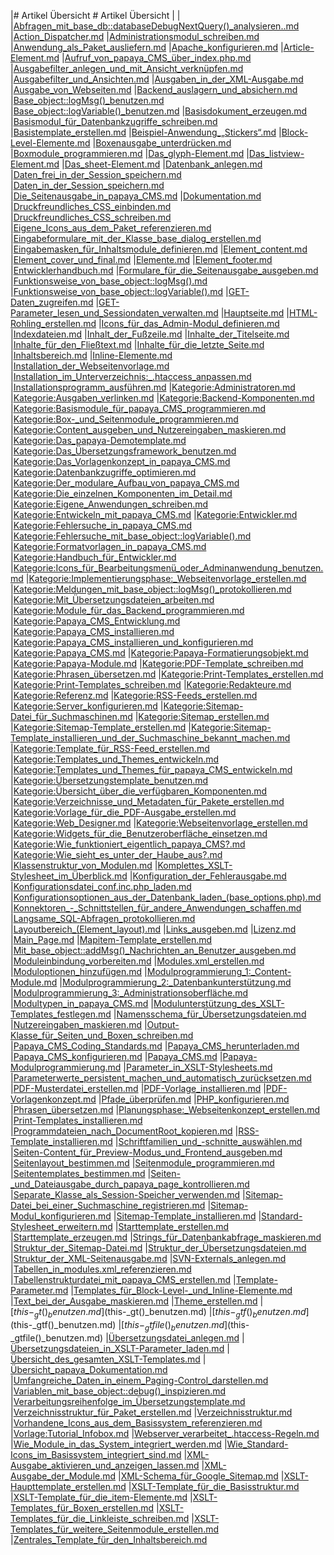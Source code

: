 |#	Artikel Übersicht #	Artikel Übersicht
| 
| 
|[Abfragen_mit_base_db::databaseDebugNextQuery()_analysieren..md](Abfragen_mit_base_db::databaseDebugNextQuery()_analysieren..md)
|[Action_Dispatcher.md](Action_Dispatcher.md)
|[Administrationsmodul_schreiben.md](Administrationsmodul_schreiben.md)
|[Anwendung_als_Paket_ausliefern.md](Anwendung_als_Paket_ausliefern.md)
|[Apache_konfigurieren.md](Apache_konfigurieren.md)
|[Article-Element.md](Article-Element.md)
|[Aufruf_von_papaya_CMS_über_index.php.md](Aufruf_von_papaya_CMS_über_index.php.md)
|[Ausgabefilter_anlegen_und_mit_Ansicht_verknüpfen.md](Ausgabefilter_anlegen_und_mit_Ansicht_verknüpfen.md)
|[Ausgabefilter_und_Ansichten.md](Ausgabefilter_und_Ansichten.md)
|[Ausgaben_in_der_XML-Ausgabe.md](Ausgaben_in_der_XML-Ausgabe.md)
|[Ausgabe_von_Webseiten.md](Ausgabe_von_Webseiten.md)
|[Backend_auslagern_und_absichern.md](Backend_auslagern_und_absichern.md)
|[Base_object::logMsg()_benutzen.md](Base_object::logMsg()_benutzen.md)
|[Base_object::logVariable()_benutzen.md](Base_object::logVariable()_benutzen.md)
|[Basisdokument_erzeugen.md](Basisdokument_erzeugen.md)
|[Basismodul_für_Datenbankzugriffe_schreiben.md](Basismodul_für_Datenbankzugriffe_schreiben.md)
|[Basistemplate_erstellen.md](Basistemplate_erstellen.md)
|[Beispiel-Anwendung_„Stickers“.md](Beispiel-Anwendung_„Stickers“.md)
|[Block-Level-Elemente.md](Block-Level-Elemente.md)
|[Boxenausgabe_unterdrücken.md](Boxenausgabe_unterdrücken.md)
|[Boxmodule_programmieren.md](Boxmodule_programmieren.md)
|[Das_glyph-Element.md](Das_glyph-Element.md)
|[Das_listview-Element.md](Das_listview-Element.md)
|[Das_sheet-Element.md](Das_sheet-Element.md)
|[Datenbank_anlegen.md](Datenbank_anlegen.md)
|[Daten_frei_in_der_Session_speichern.md](Daten_frei_in_der_Session_speichern.md)
|[Daten_in_der_Session_speichern.md](Daten_in_der_Session_speichern.md)
|[Die_Seitenausgabe_in_papaya_CMS.md](Die_Seitenausgabe_in_papaya_CMS.md)
|[Dokumentation.md](Dokumentation.md)
|[Druckfreundliches_CSS_einbinden.md](Druckfreundliches_CSS_einbinden.md)
|[Druckfreundliches_CSS_schreiben.md](Druckfreundliches_CSS_schreiben.md)
|[Eigene_Icons_aus_dem_Paket_referenzieren.md](Eigene_Icons_aus_dem_Paket_referenzieren.md)
|[Eingabeformulare_mit_der_Klasse_base_dialog_erstellen.md](Eingabeformulare_mit_der_Klasse_base_dialog_erstellen.md)
|[Eingabemasken_für_Inhaltsmodule_definieren.md](Eingabemasken_für_Inhaltsmodule_definieren.md)
|[Element_content.md](Element_content.md)
|[Element_cover_und_final.md](Element_cover_und_final.md)
|[Elemente.md](Elemente.md)
|[Element_footer.md](Element_footer.md)
|[Entwicklerhandbuch.md](Entwicklerhandbuch.md)
|[Formulare_für_die_Seitenausgabe_ausgeben.md](Formulare_für_die_Seitenausgabe_ausgeben.md)
|[Funktionsweise_von_base_object::logMsg().md](Funktionsweise_von_base_object::logMsg().md)
|[Funktionsweise_von_base_object::logVariable().md](Funktionsweise_von_base_object::logVariable().md)
|[GET-Daten_zugreifen.md](GET-Daten_zugreifen.md)
|[GET-Parameter_lesen_und_Sessiondaten_verwalten.md](GET-Parameter_lesen_und_Sessiondaten_verwalten.md)
|[Hauptseite.md](Hauptseite.md)
|[HTML-Rohling_erstellen.md](HTML-Rohling_erstellen.md)
|[Icons_für_das_Admin-Modul_definieren.md](Icons_für_das_Admin-Modul_definieren.md)
|[Indexdateien.md](Indexdateien.md)
|[Inhalt_der_Fußzeile.md](Inhalt_der_Fußzeile.md)
|[Inhalte_der_Titelseite.md](Inhalte_der_Titelseite.md)
|[Inhalte_für_den_Fließtext.md](Inhalte_für_den_Fließtext.md)
|[Inhalte_für_die_letzte_Seite.md](Inhalte_für_die_letzte_Seite.md)
|[Inhaltsbereich.md](Inhaltsbereich.md)
|[Inline-Elemente.md](Inline-Elemente.md)
|[Installation_der_Webseitenvorlage.md](Installation_der_Webseitenvorlage.md)
|[Installation_im_Unterverzeichnis:_.htaccess_anpassen.md](Installation_im_Unterverzeichnis:_.htaccess_anpassen.md)
|[Installationsprogramm_ausführen.md](Installationsprogramm_ausführen.md)
|[Kategorie:Administratoren.md](Kategorie:Administratoren.md)
|[Kategorie:Ausgaben_verlinken.md](Kategorie:Ausgaben_verlinken.md)
|[Kategorie:Backend-Komponenten.md](Kategorie:Backend-Komponenten.md)
|[Kategorie:Basismodule_für_papaya_CMS_programmieren.md](Kategorie:Basismodule_für_papaya_CMS_programmieren.md)
|[Kategorie:Box-_und_Seitenmodule_programmieren.md](Kategorie:Box-_und_Seitenmodule_programmieren.md)
|[Kategorie:Content_ausgeben_und_Nutzereingaben_maskieren.md](Kategorie:Content_ausgeben_und_Nutzereingaben_maskieren.md)
|[Kategorie:Das_papaya-Demotemplate.md](Kategorie:Das_papaya-Demotemplate.md)
|[Kategorie:Das_Übersetzungsframework_benutzen.md](Kategorie:Das_Übersetzungsframework_benutzen.md)
|[Kategorie:Das_Vorlagenkonzept_in_papaya_CMS.md](Kategorie:Das_Vorlagenkonzept_in_papaya_CMS.md)
|[Kategorie:Datenbankzugriffe_optimieren.md](Kategorie:Datenbankzugriffe_optimieren.md)
|[Kategorie:Der_modulare_Aufbau_von_papaya_CMS.md](Kategorie:Der_modulare_Aufbau_von_papaya_CMS.md)
|[Kategorie:Die_einzelnen_Komponenten_im_Detail.md](Kategorie:Die_einzelnen_Komponenten_im_Detail.md)
|[Kategorie:Eigene_Anwendungen_schreiben.md](Kategorie:Eigene_Anwendungen_schreiben.md)
|[Kategorie:Entwickeln_mit_papaya_CMS.md](Kategorie:Entwickeln_mit_papaya_CMS.md)
|[Kategorie:Entwickler.md](Kategorie:Entwickler.md)
|[Kategorie:Fehlersuche_in_papaya_CMS.md](Kategorie:Fehlersuche_in_papaya_CMS.md)
|[Kategorie:Fehlersuche_mit_base_object::logVariable().md](Kategorie:Fehlersuche_mit_base_object::logVariable().md)
|[Kategorie:Formatvorlagen_in_papaya_CMS.md](Kategorie:Formatvorlagen_in_papaya_CMS.md)
|[Kategorie:Handbuch_für_Entwickler.md](Kategorie:Handbuch_für_Entwickler.md)
|[Kategorie:Icons_für_Bearbeitungsmenü_oder_Adminanwendung_benutzen.md](Kategorie:Icons_für_Bearbeitungsmenü_oder_Adminanwendung_benutzen.md)
|[Kategorie:Implementierungsphase:_Webseitenvorlage_erstellen.md](Kategorie:Implementierungsphase:_Webseitenvorlage_erstellen.md)
|[Kategorie:Meldungen_mit_base_object::logMsg()_protokollieren.md](Kategorie:Meldungen_mit_base_object::logMsg()_protokollieren.md)
|[Kategorie:Mit_Übersetzungsdateien_arbeiten.md](Kategorie:Mit_Übersetzungsdateien_arbeiten.md)
|[Kategorie:Module_für_das_Backend_programmieren.md](Kategorie:Module_für_das_Backend_programmieren.md)
|[Kategorie:Papaya_CMS_Entwicklung.md](Kategorie:Papaya_CMS_Entwicklung.md)
|[Kategorie:Papaya_CMS_installieren.md](Kategorie:Papaya_CMS_installieren.md)
|[Kategorie:Papaya_CMS_installieren_und_konfigurieren.md](Kategorie:Papaya_CMS_installieren_und_konfigurieren.md)
|[Kategorie:Papaya_CMS.md](Kategorie:Papaya_CMS.md)
|[Kategorie:Papaya-Formatierungsobjekt.md](Kategorie:Papaya-Formatierungsobjekt.md)
|[Kategorie:Papaya-Module.md](Kategorie:Papaya-Module.md)
|[Kategorie:PDF-Template_schreiben.md](Kategorie:PDF-Template_schreiben.md)
|[Kategorie:Phrasen_übersetzen.md](Kategorie:Phrasen_übersetzen.md)
|[Kategorie:Print-Templates_erstellen.md](Kategorie:Print-Templates_erstellen.md)
|[Kategorie:Print-Templates_schreiben.md](Kategorie:Print-Templates_schreiben.md)
|[Kategorie:Redakteure.md](Kategorie:Redakteure.md)
|[Kategorie:Referenz.md](Kategorie:Referenz.md)
|[Kategorie:RSS-Feeds_erstellen.md](Kategorie:RSS-Feeds_erstellen.md)
|[Kategorie:Server_konfigurieren.md](Kategorie:Server_konfigurieren.md)
|[Kategorie:Sitemap-Datei_für_Suchmaschinen.md](Kategorie:Sitemap-Datei_für_Suchmaschinen.md)
|[Kategorie:Sitemap_erstellen.md](Kategorie:Sitemap_erstellen.md)
|[Kategorie:Sitemap-Template_erstellen.md](Kategorie:Sitemap-Template_erstellen.md)
|[Kategorie:Sitemap-Template_installieren_und_der_Suchmaschine_bekannt_machen.md](Kategorie:Sitemap-Template_installieren_und_der_Suchmaschine_bekannt_machen.md)
|[Kategorie:Template_für_RSS-Feed_erstellen.md](Kategorie:Template_für_RSS-Feed_erstellen.md)
|[Kategorie:Templates_und_Themes_entwickeln.md](Kategorie:Templates_und_Themes_entwickeln.md)
|[Kategorie:Templates_und_Themes_für_papaya_CMS_entwickeln.md](Kategorie:Templates_und_Themes_für_papaya_CMS_entwickeln.md)
|[Kategorie:Übersetzungstemplate_benutzen.md](Kategorie:Übersetzungstemplate_benutzen.md)
|[Kategorie:Übersicht_über_die_verfügbaren_Komponenten.md](Kategorie:Übersicht_über_die_verfügbaren_Komponenten.md)
|[Kategorie:Verzeichnisse_und_Metadaten_für_Pakete_erstellen.md](Kategorie:Verzeichnisse_und_Metadaten_für_Pakete_erstellen.md)
|[Kategorie:Vorlage_für_die_PDF-Ausgabe_erstellen.md](Kategorie:Vorlage_für_die_PDF-Ausgabe_erstellen.md)
|[Kategorie:Web_Designer.md](Kategorie:Web_Designer.md)
|[Kategorie:Webseitenvorlage_erstellen.md](Kategorie:Webseitenvorlage_erstellen.md)
|[Kategorie:Widgets_für_die_Benutzeroberfläche_einsetzen.md](Kategorie:Widgets_für_die_Benutzeroberfläche_einsetzen.md)
|[Kategorie:Wie_funktioniert_eigentlich_papaya_CMS?.md](Kategorie:Wie_funktioniert_eigentlich_papaya_CMS?.md)
|[Kategorie:Wie_sieht_es_unter_der_Haube_aus?.md](Kategorie:Wie_sieht_es_unter_der_Haube_aus?.md)
|[Klassenstruktur_von_Modulen.md](Klassenstruktur_von_Modulen.md)
|[Komplettes_XSLT-Stylesheet_im_Überblick.md](Komplettes_XSLT-Stylesheet_im_Überblick.md)
|[Konfiguration_der_Fehlerausgabe.md](Konfiguration_der_Fehlerausgabe.md)
|[Konfigurationsdatei_conf.inc.php_laden.md](Konfigurationsdatei_conf.inc.php_laden.md)
|[Konfigurationsoptionen_aus_der_Datenbank_laden_(base_options.php).md](Konfigurationsoptionen_aus_der_Datenbank_laden_(base_options.php).md)
|[Konnektoren_-_Schnittstellen_für_andere_Anwendungen_schaffen.md](Konnektoren_-_Schnittstellen_für_andere_Anwendungen_schaffen.md)
|[Langsame_SQL-Abfragen_protokollieren.md](Langsame_SQL-Abfragen_protokollieren.md)
|[Layoutbereich_(Element_layout).md](Layoutbereich_(Element_layout).md)
|[Links_ausgeben.md](Links_ausgeben.md)
|[Lizenz.md](Lizenz.md)
|[Main_Page.md](Main_Page.md)
|[Mapitem-Template_erstellen.md](Mapitem-Template_erstellen.md)
|[Mit_base_object::addMsg()_Nachrichten_an_Benutzer_ausgeben.md](Mit_base_object::addMsg()_Nachrichten_an_Benutzer_ausgeben.md)
|[Moduleinbindung_vorbereiten.md](Moduleinbindung_vorbereiten.md)
|[Modules.xml_erstellen.md](Modules.xml_erstellen.md)
|[Moduloptionen_hinzufügen.md](Moduloptionen_hinzufügen.md)
|[Modulprogrammierung_1:_Content-Module.md](Modulprogrammierung_1:_Content-Module.md)
|[Modulprogrammierung_2:_Datenbankunterstützung.md](Modulprogrammierung_2:_Datenbankunterstützung.md)
|[Modulprogrammierung_3:_Administrationsoberfläche.md](Modulprogrammierung_3:_Administrationsoberfläche.md)
|[Modultypen_in_papaya_CMS.md](Modultypen_in_papaya_CMS.md)
|[Modulunterstützung_des_XSLT-Templates_festlegen.md](Modulunterstützung_des_XSLT-Templates_festlegen.md)
|[Namensschema_für_Übersetzungsdateien.md](Namensschema_für_Übersetzungsdateien.md)
|[Nutzereingaben_maskieren.md](Nutzereingaben_maskieren.md)
|[Output-Klasse_für_Seiten_und_Boxen_schreiben.md](Output-Klasse_für_Seiten_und_Boxen_schreiben.md)
|[Papaya_CMS_Coding_Standards.md](Papaya_CMS_Coding_Standards.md)
|[Papaya_CMS_herunterladen.md](Papaya_CMS_herunterladen.md)
|[Papaya_CMS_konfigurieren.md](Papaya_CMS_konfigurieren.md)
|[Papaya_CMS.md](Papaya_CMS.md)
|[Papaya-Modulprogrammierung.md](Papaya-Modulprogrammierung.md)
|[Parameter_in_XSLT-Stylesheets.md](Parameter_in_XSLT-Stylesheets.md)
|[Parameterwerte_persistent_machen_und_automatisch_zurücksetzen.md](Parameterwerte_persistent_machen_und_automatisch_zurücksetzen.md)
|[PDF-Musterdatei_erstellen.md](PDF-Musterdatei_erstellen.md)
|[PDF-Vorlage_installieren.md](PDF-Vorlage_installieren.md)
|[PDF-Vorlagenkonzept.md](PDF-Vorlagenkonzept.md)
|[Pfade_überprüfen.md](Pfade_überprüfen.md)
|[PHP_konfigurieren.md](PHP_konfigurieren.md)
|[Phrasen_übersetzen.md](Phrasen_übersetzen.md)
|[Planungsphase:_Webseitenkonzept_erstellen.md](Planungsphase:_Webseitenkonzept_erstellen.md)
|[Print-Templates_installieren.md](Print-Templates_installieren.md)
|[Programmdateien_nach_DocumentRoot_kopieren.md](Programmdateien_nach_DocumentRoot_kopieren.md)
|[RSS-Template_installieren.md](RSS-Template_installieren.md)
|[Schriftfamilien_und_-schnitte_auswählen.md](Schriftfamilien_und_-schnitte_auswählen.md)
|[Seiten-Content_für_Preview-Modus_und_Frontend_ausgeben.md](Seiten-Content_für_Preview-Modus_und_Frontend_ausgeben.md)
|[Seitenlayout_bestimmen.md](Seitenlayout_bestimmen.md)
|[Seitenmodule_programmieren.md](Seitenmodule_programmieren.md)
|[Seitentemplates_bestimmen.md](Seitentemplates_bestimmen.md)
|[Seiten-_und_Dateiausgabe_durch_papaya_page_kontrollieren.md](Seiten-_und_Dateiausgabe_durch_papaya_page_kontrollieren.md)
|[Separate_Klasse_als_Session-Speicher_verwenden.md](Separate_Klasse_als_Session-Speicher_verwenden.md)
|[Sitemap-Datei_bei_einer_Suchmaschine_registrieren.md](Sitemap-Datei_bei_einer_Suchmaschine_registrieren.md)
|[Sitemap-Modul_konfigurieren.md](Sitemap-Modul_konfigurieren.md)
|[Sitemap-Template_installieren.md](Sitemap-Template_installieren.md)
|[Standard-Stylesheet_erweitern.md](Standard-Stylesheet_erweitern.md)
|[Starttemplate_erstellen.md](Starttemplate_erstellen.md)
|[Starttemplate_erzeugen.md](Starttemplate_erzeugen.md)
|[Strings_für_Datenbankabfrage_maskieren.md](Strings_für_Datenbankabfrage_maskieren.md)
|[Struktur_der_Sitemap-Datei.md](Struktur_der_Sitemap-Datei.md)
|[Struktur_der_Übersetzungsdateien.md](Struktur_der_Übersetzungsdateien.md)
|[Struktur_der_XML-Seitenausgabe.md](Struktur_der_XML-Seitenausgabe.md)
|[SVN-Externals_anlegen.md](SVN-Externals_anlegen.md)
|[Tabellen_in_modules.xml_referenzieren.md](Tabellen_in_modules.xml_referenzieren.md)
|[Tabellenstrukturdatei_mit_papaya_CMS_erstellen.md](Tabellenstrukturdatei_mit_papaya_CMS_erstellen.md)
|[Template-Parameter.md](Template-Parameter.md)
|[Templates_für_Block-Level-_und_Inline-Elemente.md](Templates_für_Block-Level-_und_Inline-Elemente.md)
|[Text_bei_der_Ausgabe_maskieren.md](Text_bei_der_Ausgabe_maskieren.md)
|[Theme_erstellen.md](Theme_erstellen.md)
|[$this-_gt()_benutzen.md]($this-_gt()_benutzen.md)
|[$this-_gtf()_benutzen.md]($this-_gtf()_benutzen.md)
|[$this-_gtfile()_benutzen.md]($this-_gtfile()_benutzen.md)
|[Übersetzungsdatei_anlegen.md](Übersetzungsdatei_anlegen.md)
|[Übersetzungsdateien_in_XSLT-Parameter_laden.md](Übersetzungsdateien_in_XSLT-Parameter_laden.md)
|[Übersicht_des_gesamten_XSLT-Templates.md](Übersicht_des_gesamten_XSLT-Templates.md)
|[Übersicht_papaya_Dokumentation.md](Übersicht_papaya_Dokumentation.md)
|[Umfangreiche_Daten_in_einem_Paging-Control_darstellen.md](Umfangreiche_Daten_in_einem_Paging-Control_darstellen.md)
|[Variablen_mit_base_object::debug()_inspizieren.md](Variablen_mit_base_object::debug()_inspizieren.md)
|[Verarbeitungsreihenfolge_im_Übersetzungstemplate.md](Verarbeitungsreihenfolge_im_Übersetzungstemplate.md)
|[Verzeichnisstruktur_für_Paket_erstellen.md](Verzeichnisstruktur_für_Paket_erstellen.md)
|[Verzeichnisstruktur.md](Verzeichnisstruktur.md)
|[Vorhandene_Icons_aus_dem_Basissystem_referenzieren.md](Vorhandene_Icons_aus_dem_Basissystem_referenzieren.md)
|[Vorlage:Tutorial_Infobox.md](Vorlage:Tutorial_Infobox.md)
|[Webserver_verarbeitet_.htaccess-Regeln.md](Webserver_verarbeitet_.htaccess-Regeln.md)
|[Wie_Module_in_das_System_integriert_werden.md](Wie_Module_in_das_System_integriert_werden.md)
|[Wie_Standard-Icons_im_Basissystem_integriert_sind.md](Wie_Standard-Icons_im_Basissystem_integriert_sind.md)
|[XML-Ausgabe_aktivieren_und_anzeigen_lassen.md](XML-Ausgabe_aktivieren_und_anzeigen_lassen.md)
|[XML-Ausgabe_der_Module.md](XML-Ausgabe_der_Module.md)
|[XML-Schema_für_Google_Sitemap.md](XML-Schema_für_Google_Sitemap.md)
|[XSLT-Haupttemplate_erstellen.md](XSLT-Haupttemplate_erstellen.md)
|[XSLT-Template_für_die_Basisstruktur.md](XSLT-Template_für_die_Basisstruktur.md)
|[XSLT-Template_für_die_item-Elemente.md](XSLT-Template_für_die_item-Elemente.md)
|[XSLT-Templates_für_Boxen_erstellen.md](XSLT-Templates_für_Boxen_erstellen.md)
|[XSLT-Templates_für_die_Linkleiste_schreiben.md](XSLT-Templates_für_die_Linkleiste_schreiben.md)
|[XSLT-Templates_für_weitere_Seitenmodule_erstellen.md](XSLT-Templates_für_weitere_Seitenmodule_erstellen.md)
|[Zentrales_Template_für_den_Inhaltsbereich.md](Zentrales_Template_für_den_Inhaltsbereich.md)
